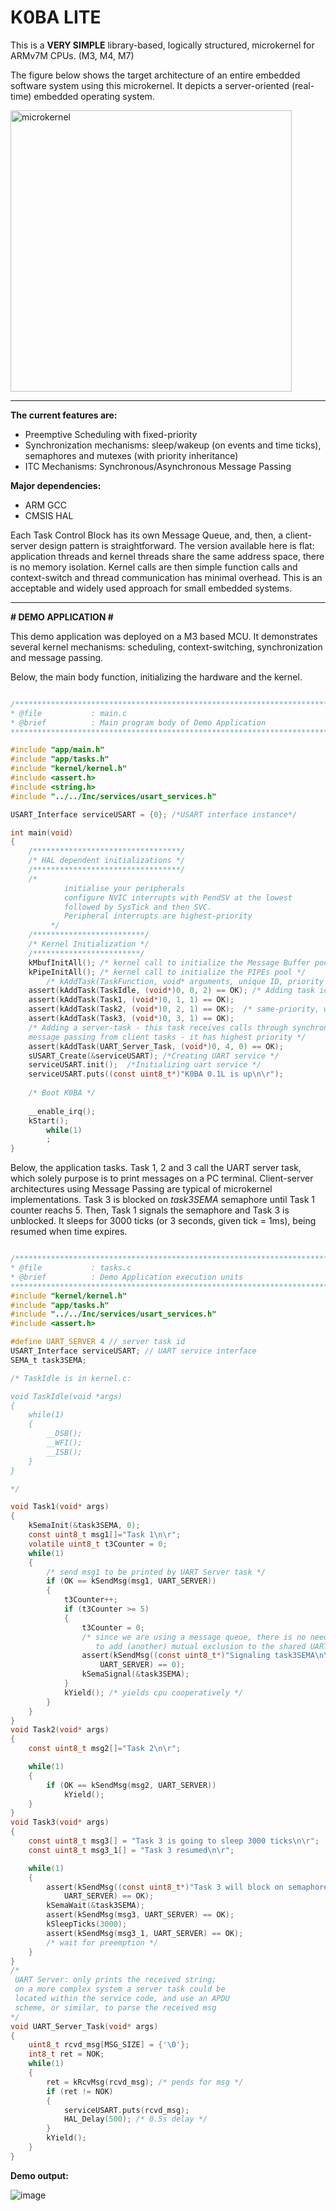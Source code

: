 
# K0BA LITE
This is a **VERY SIMPLE** library-based, logically structured, microkernel for ARMv7M CPUs. (M3, M4, M7)

The figure below shows the target architecture of an entire embedded software system using this
microkernel. It depicts a server-oriented (real-time) embedded operating system.

<img width="450" alt="microkernel" src="https://user-images.githubusercontent.com/62488903/209377097-07d90421-afe0-4749-adac-3a875641aa51.png">

*	*	*

**The current features are:**
* Preemptive Scheduling with fixed-priority
* Synchronization mechanisms: sleep/wakeup (on events and time ticks), semaphores
  and mutexes (with priority inheritance)
* ITC Mechanisms: Synchronous/Asynchronous Message Passing


**Major dependencies:**
* ARM GCC 
* CMSIS HAL

Each Task Control Block has its own Message Queue, 
and, then, a client-server design pattern is straightforward. 
The version available here is flat: application threads and kernel threads share the same address
space, there is no memory isolation. Kernel calls are then simple function calls and context-switch and thread 
communication has minimal overhead. 
This is an acceptable and widely used approach for small embedded systems.


 *	*	*

**# DEMO APPLICATION #**

This demo application was deployed on a M3 based MCU. 
It demonstrates several kernel mechanisms: scheduling, context-switching, synchronization and message passing.

Below, the main body function, initializing the hardware and the kernel.

```c

/******************************************************************************
* @file           : main.c
* @brief          : Main program body of Demo Application
******************************************************************************/

#include "app/main.h"
#include "app/tasks.h"
#include "kernel/kernel.h"
#include <assert.h>
#include <string.h>
#include "../../Inc/services/usart_services.h"

USART_Interface serviceUSART = {0}; /*USART interface instance*/

int main(void)
{
	/*********************************/
	/* HAL dependent initializations */
	/*********************************/
	/*
            initialise your peripherals
            configure NVIC interrupts with PendSV at the lowest
            followed by SysTick and then SVC.
            Peripheral interrupts are highest-priority
         */
	/*************************/
	/* Kernel Initialization */
	/************************/
	kMbufInitAll(); /* kernel call to initialize the Message Buffer pool */
	kPipeInitAll(); /* kernel call to initialize the PIPEs pool */
        /* kAddTask(TaskFunction, void* arguments, unique ID, priority [highest=0]) */
	assert(kAddTask(TaskIdle, (void*)0, 0, 2) == OK); /* Adding task idle, lowest piority.*/
	assert(kAddTask(Task1, (void*)0, 1, 1) == OK); 
	assert(kAddTask(Task2, (void*)0, 2, 1) == OK);  /* same-priority, will round-robin */
	assert(kAddTask(Task3, (void*)0, 3, 1) == OK); 
	/* Adding a server-task - this task receives calls through synchronous                                                          
   	message passing from client tasks - it has highest priority */
	assert(kAddTask(UART_Server_Task, (void*)0, 4, 0) == OK); 
	sUSART_Create(&serviceUSART); /*Creating UART service */
	serviceUSART.init();  /*Initializing uart service */
	serviceUSART.puts((const uint8_t*)"K0BA 0.1L is up\n\r");
	 
	/* Boot K0BA */
	
	__enable_irq();
	kStart(); 
    	while(1)
    	;
}
```
Below, the application tasks. Task 1, 2 and 3 call the  UART server task, which solely purpose 
is to print messages on a PC terminal. Client-server architectures using Message Passing are 
typical of microkernel implementations. Task 3 is blocked on *task3SEMA* semaphore until Task 1 
counter reachs 5. Then, Task 1 signals the semaphore and Task 3 is unblocked. 
It sleeps for 3000 ticks (or 3 seconds, given tick = 1ms), being resumed when time expires.

```c

/******************************************************************************
* @file           : tasks.c
* @brief          : Demo Application execution units
******************************************************************************/
#include "kernel/kernel.h"
#include "app/tasks.h"
#include "../../Inc/services/usart_services.h"
#include <assert.h>

#define UART_SERVER 4 // server task id
USART_Interface serviceUSART; // UART service interface
SEMA_t task3SEMA; 

/* TaskIdle is in kernel.c:

void TaskIdle(void *args)
{
	while(1)
	{
		__DSB();
		__WFI();
		__ISB();
	}
}

*/

void Task1(void* args)
{
	kSemaInit(&task3SEMA, 0);
	const uint8_t msg1[]="Task 1\n\r";
	volatile uint8_t t3Counter = 0;
	while(1)
	{
		/* send msg1 to be printed by UART Server task */
		if (OK == kSendMsg(msg1, UART_SERVER))
		{
			t3Counter++;
			if (t3Counter >= 5)
			{
				t3Counter = 0;
				/* since we are using a message queue, there is no need
				   to add (another) mutual exclusion to the shared UART */
				assert(kSendMsg((const uint8_t*)"Signaling task3SEMA\n\r",
					UART_SERVER) == 0);
				kSemaSignal(&task3SEMA);
			}
			kYield(); /* yields cpu cooperatively */
		}
	}
}
void Task2(void* args)
{
	const uint8_t msg2[]="Task 2\n\r";

	while(1)
	{
		if (OK == kSendMsg(msg2, UART_SERVER))
			kYield();
	}
}
void Task3(void* args)
{
	const uint8_t msg3[] = "Task 3 is going to sleep 3000 ticks\n\r";
	const uint8_t msg3_1[] = "Task 3 resumed\n\r";

	while(1)
	{
		assert(kSendMsg((const uint8_t*)"Task 3 will block on semaphore\n\r",
			UART_SERVER) == OK);
		kSemaWait(&task3SEMA);
		assert(kSendMsg(msg3, UART_SERVER) == OK);
		kSleepTicks(3000);
		assert(kSendMsg(msg3_1, UART_SERVER) == OK);
		/* wait for preemption */
	}
}
/*
 UART Server: only prints the received string;
 on a more complex system a server task could be
 located within the service code, and use an APDU
 scheme, or similar, to parse the received msg
*/
void UART_Server_Task(void* args)
{
	uint8_t rcvd_msg[MSG_SIZE] = {'\0'};
	int8_t ret = NOK;
	while(1)
	{
		ret = kRcvMsg(rcvd_msg); /* pends for msg */
		if (ret != NOK)
		{
			serviceUSART.puts(rcvd_msg);
			HAL_Delay(500); /* 0.5s delay */
		}
		kYield();
	}
}


```

**Demo output:**

![image](https://github.com/antoniogiacomelli/K0BA_Kernel/assets/62488903/54114066-2ad8-4bfb-a5e3-d7058adbd6af)


